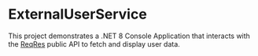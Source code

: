 # ExternalUserService
This project demonstrates a .NET 8 Console Application that interacts with the [ReqRes](https://reqres.in) public API to fetch and display user data.  
